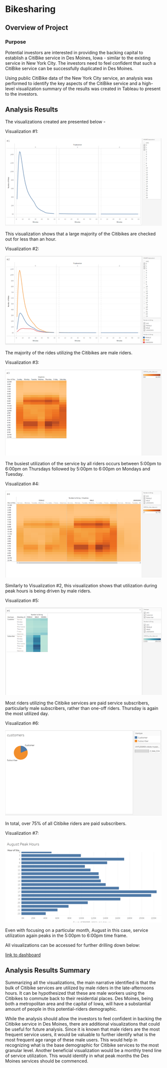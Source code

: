 # Bikesharing

## Overview of Project
### Purpose

Potential investors are interested in providing the backing capital to establish a CitiBike service in Des Moines, Iowa - similar to the existing service in New York City. The investors need to feel confident that such a CitiBike service can be successfully duplicated in Des Moines. 

Using public CitiBike data of the New York City service, an analysis was performed to identify the key aspects of the CitiBike service and a high-level visualization summary of the results was created in Tableau to present to the investors.

## Analysis Results 

The visualizations created are presented below - 

Visualization #1:

<img src = "https://github.com/Jafranco96/bikesharing/blob/main/Resources/Viz%20%231.PNG">

This visualization shows that a large majority of the Citibikes are checked out for less than an hour.

Visualization #2:

<img src = "https://github.com/Jafranco96/bikesharing/blob/main/Resources/Viz%20%232.PNG">

The majority of the rides utilizing the Citibikes are male riders.

Visualization #3:

<img src = "https://github.com/Jafranco96/bikesharing/blob/main/Resources/Viz%20%233.PNG">

The busiest utilization of the service by all riders occurs between 5:00pm to 6:00pm on Thursdays followed by 5:00pm to 6:00pm on Mondays and Tuesday.

Visualization #4:

<img src = "https://github.com/Jafranco96/bikesharing/blob/main/Resources/Viz%20%234.PNG">

Similarly to Visualization #2, this visualization shows that utilization during peak hours is being driven by male riders.

Visualization #5:

<img src = "https://github.com/Jafranco96/bikesharing/blob/main/Resources/Viz%20%235.PNG">

Most riders utilizing the Citibike services are paid service subscribers, particularly male subscribers, rather than one-off riders. Thursday is again the most utilized day.

Visualization #6:

<img src = "https://github.com/Jafranco96/bikesharing/blob/main/Resources/Viz%20%237.PNG">

In total, over 75% of all Citibike riders are paid subscribers.

Visualization #7:

<img src = "https://github.com/Jafranco96/bikesharing/blob/main/Resources/Viz%20%236.PNG">

Even with focusing on a particular month, August in this case, service utilization again peaks in the 5:00pm to 6:00pm time frame.

All visualizations can be accessed for further drilling down below:

[link to dashboard](https://public.tableau.com/profile/jf4511#!/vizhome/Challenge14_16179329455140/Story1)


## Analysis Results Summary

Summarizing all the visualizations, the main narrative identified is that the bulk of Citibike services are utilized by male riders in the late-afternoons hours. It can be hypothesized that these are male workers using the Citibikes to commute back to their residential places. Des Moines, being both a metropolitan area and the capital of Iowa, will have a substantial amount of people in this potential-riders demographic.  

While the analysis should allow the investors to feel confident in backing the Citibike service in Des Moines, there are additional visualizations that could be useful for future analysis. Since it is known that male riders are the most frequent service users, it would be valuable to further identify what is the most frequent age range of these male users. This would help in recognizing what is the base demographic for Citibike services to the most granular level. Another beneficial visualization would be a monthly trend line of service utilization. This would identify in what peak months the Des Moines services should be commenced.
